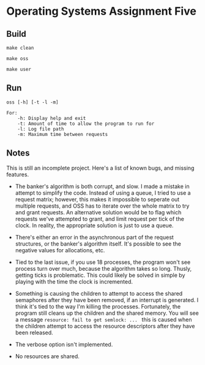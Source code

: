 # Operating Systems Assignment Five

## Build 
`make clean`

`make oss`

`make user`

## Run 
`oss [-h] [-t -l -m]`

    For:
        -h: Display help and exit
        -t: Amount of time to allow the program to run for
        -l: Log file path
        -m: Maximum time between requests

## Notes

This is still an incomplete project. Here's a list of known bugs, and 
missing features.

- The banker's algorithm is both corrupt, and slow. 
I made a mistake in attempt to simplify the code. Instead
of using a queue, I tried to use a request matrix; however,
this makes it impossible to seperate out multiple requests, and 
OSS has to iterate over the whole matrix to try and grant requests.
An alternative solution would be to flag which requests we've 
attempted to grant, and limit request per tick of the clock.
In reality, the appropriate solution is just to use a queue.

- There's either an error in the asynchronous part of the request 
structures, or the banker's algorithm itself. It's possible to
see the negative values for allocations, etc. 

- Tied to the last issue, if you use 18 processes, the program won't
see process turn over much, because the algorithm takes so long. 
Thusly, getting ticks is problematic. This could likely be solved 
in simple by playing with the time the clock is incremented.

- Something is causing the children to attempt to access the shared
semaphores after they have been removed, if an interrupt is 
generated. I think it's tied to the way I'm killing the processes.
Fortunately, the program still cleans up the children and the shared
memory. You will see a message
`resource: fail to get semlock: ... ` this is caused when the
children attempt to access the resource descriptors after they have
been released.

- The verbose option isn't implemented.

- No resources are shared. 
